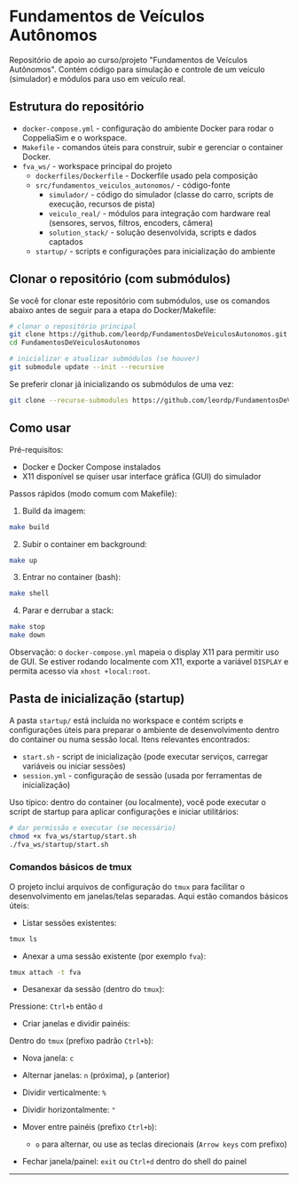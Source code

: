# Fundamentos de Veículos Autônomos

Repositório de apoio ao curso/projeto "Fundamentos de Veículos Autônomos".
Contém código para simulação e controle de um veículo (simulador) e módulos para uso em veículo real.

## Estrutura do repositório

- `docker-compose.yml` - configuração do ambiente Docker para rodar o CoppeliaSim e o workspace.
- `Makefile` - comandos úteis para construir, subir e gerenciar o container Docker.
- `fva_ws/` - workspace principal do projeto
  - `dockerfiles/Dockerfile` - Dockerfile usado pela composição
  - `src/fundamentos_veiculos_autonomos/` - código-fonte
    - `simulador/` - código do simulador (classe do carro, scripts de execução, recursos de pista)
    - `veiculo_real/` - módulos para integração com hardware real (sensores, servos, filtros, encoders, câmera)
    - `solution_stack/` - solução desenvolvida, scripts e dados captados
  - `startup/` - scripts e configurações para inicialização do ambiente

## Clonar o repositório (com submódulos)

Se você for clonar este repositório com submódulos, use os comandos abaixo antes de seguir para a etapa do Docker/Makefile:

```bash
# clonar o repositório principal
git clone https://github.com/leordp/FundamentosDeVeiculosAutonomos.git
cd FundamentosDeVeiculosAutonomos

# inicializar e atualizar submódulos (se houver)
git submodule update --init --recursive
```

Se preferir clonar já inicializando os submódulos de uma vez:

```bash
git clone --recurse-submodules https://github.com/leordp/FundamentosDeVeiculosAutonomos.git
```


## Como usar

Pré-requisitos:
- Docker e Docker Compose instalados
- X11 disponível se quiser usar interface gráfica (GUI) do simulador

Passos rápidos (modo comum com Makefile):

1. Build da imagem:

```bash
make build
```

2. Subir o container em background:

```bash
make up
```

3. Entrar no container (bash):

```bash
make shell
```

4. Parar e derrubar a stack:

```bash
make stop
make down
```

Observação: o `docker-compose.yml` mapeia o display X11 para permitir uso de GUI. Se estiver rodando localmente com X11, exporte a variável `DISPLAY` e permita acesso via `xhost +local:root`.

## Pasta de inicialização (startup)

A pasta `startup/` está incluída no workspace e contém scripts e configurações úteis para preparar o ambiente de desenvolvimento dentro do container ou numa sessão local. Itens relevantes encontrados:

- `start.sh` - script de inicialização (pode executar serviços, carregar variáveis ou iniciar sessões)
- `session.yml` - configuração de sessão (usada por ferramentas de inicialização)

Uso típico: dentro do container (ou localmente), você pode executar o script de startup para aplicar configurações e iniciar utilitários:

```bash
# dar permissão e executar (se necessário)
chmod +x fva_ws/startup/start.sh
./fva_ws/startup/start.sh
```

### Comandos básicos de tmux

O projeto inclui arquivos de configuração do `tmux` para facilitar o desenvolvimento em janelas/telas separadas. Aqui estão comandos básicos úteis:

- Listar sessões existentes:

```bash
tmux ls
```

- Anexar a uma sessão existente (por exemplo `fva`):

```bash
tmux attach -t fva
```

- Desanexar da sessão (dentro do `tmux`):

Pressione: `Ctrl+b` então `d`

- Criar janelas e dividir painéis:

Dentro do `tmux` (prefixo padrão `Ctrl+b`):

  - Nova janela: `c`
  - Alternar janelas: `n` (próxima), `p` (anterior)
  - Dividir verticalmente: `%`
  - Dividir horizontalmente: `"`

- Mover entre painéis (prefixo `Ctrl+b`):

  - `o` para alternar, ou use as teclas direcionais (`Arrow keys` com prefixo)

- Fechar janela/painel: `exit` ou `Ctrl+d` dentro do shell do painel

---

